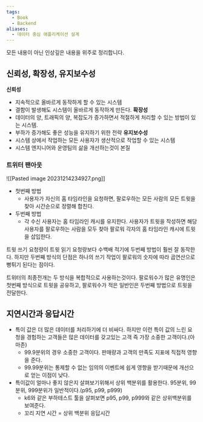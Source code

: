 ```yaml
---
tags:
  - Book
  - Backend
aliases:
  - 데이터 중심 애플리케이션 설계
---
```



모든 내용이 아닌 인상깊은 내용을 위주로 정리합니다.
## 신뢰성, 확장성, 유지보수성

**신뢰성**
- 지속적으로 올바르게 동작하게 할 수 있는 시스템
- 결함이 발생해도 시스템이 올바르게 동작하게 만든다.
**확장성**
- 데이터의 양, 트래픽의 양, 복잡도가 증가하면서 적절하게 처리할 수 있는 방법이 있는 시스템.
- 부하가 증가해도 좋은 성능을 유지하기 위한 전략
**유지보수성**
- 시스템 상에서 작업하는 모든 사용자가 생산적으로 작업할 수 있는 시스템
- 시스템 엔지니어와 운영팀의 삶을 개선하는것이 본질


### 트위터 팬아웃

![[Pasted image 20231214234927.png]]

- 첫번째 방법
	- 사용자가 자신의 홈 타임라인을 요청하면, 팔로우하는 모든 사람의 모든 트윗을 찾아 시간순으로 정렬해 합친다.
- 두번째 방법
	- 각 수신 사용자는 홈 타임라인 캐시를 유지한다. 사용자가 트윗을 작성하면 해당 사용자를 팔로우하는 사람을 모두 찾아 팔로워 각자의 홈 타임라인 캐시에 트윗을 삽입한다. 

트윗 쓰기 요청량이 트윗 읽기 요청량보다 수백배 적기에 두번째 방법이 훨씬 잘 동작한다. 하지만 두번째 방식의 단점은 하나의 쓰기 작업이 팔로워의 숫자에 따라 곱연산으로 뻥튀기 된다는 점이다.

트위터의 최종전개는 두 방식을 복합적으로 사용하는것이다. 팔로워수가 많은 유명인은 첫번째 방식으로 트윗을 공유하고, 팔로워수가 적은 일반인은 두번째 방법으로 트윗을 전달한다.


## 지연시간과 응답시간

- 특이 값은 더 많은 데이터를 처리하기에 더 비싸다. 하지만 이런 특이 값의 느린 요청을 경험하는 고객들은 많은 데이터를 갖고있는 고객 즉 가장 소중한 고객이다.(아마존)
	- 99.9분위의 경우 소중한 고객이다. 판매량과 고객의 만족도 지표에 직접적 영향을 준다.
	- 99.99분위는 통제할 수 없는 임의의 이벤트에 쉽게 영향을 받기때문에 개선으로 얻는 이점이 낮다.
- 특이값이 얼마나 좋지 않은지 살펴보기위해서 상위 백분위를 활용한다. 95분위, 99분위, 999분위가 일반적이다.(p95, p99, p999)
	- k6와 같은 부하테스트 툴을 살펴보면 p95, p99, p999와 같은 상위백분위를 보여준다.
	- 꼬리 지연 시간 = 상위 백분위 응답시간


